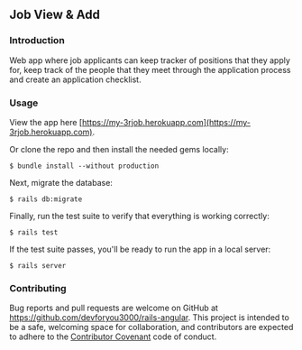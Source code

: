 ## Job View & Add

### Introduction

Web app where job applicants can keep tracker of positions that they apply for, keep track of the people that they meet through the application process and create an application checklist.

### Usage

View the app here [https://my-3rjob.herokuapp.com](https://my-3rjob.herokuapp.com).

Or clone the repo and then install the needed gems locally:

```
$ bundle install --without production
```

Next, migrate the database:

```
$ rails db:migrate
```

Finally, run the test suite to verify that everything is working correctly:

```
$ rails test
```

If the test suite passes, you'll be ready to run the app in a local server:

```
$ rails server
```


### Contributing

Bug reports and pull requests are welcome on GitHub at https://github.com/devforyou3000/rails-angular. This project is intended to be a safe, welcoming space for collaboration, and contributors are expected to adhere to the [Contributor Covenant](contributor-covenant.org) code of conduct.

